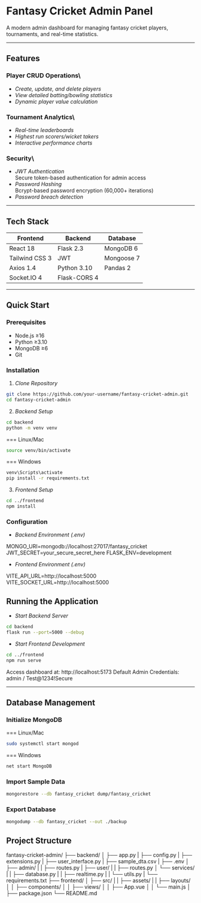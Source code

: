 # Fantasy Cricket Admin Panel

A modern admin dashboard for managing fantasy cricket players, tournaments, and real-time statistics.

---

## Features

### Player CRUD Operations\\

- *Create, update, and delete players*
- *View detailed batting/bowling statistics*
- *Dynamic player value calculation*

### Tournament Analytics\\

- *Real-time leaderboards*
- *Highest run scorers/wicket takers*
- *Interactive performance charts*

### Security\\

- *JWT Authentication*  
  Secure token-based authentication for admin access
- *Password Hashing*  
  Bcrypt-based password encryption (60,000+ iterations)
- *Password breach detection*

---

## Tech Stack

| Frontend       | Backend      | Database   |
| -------------- | ------------ | ---------- |
| React 18       | Flask 2.3    | MongoDB 6  |
| Tailwind CSS 3 | JWT          | Mongoose 7 |
| Axios 1.4      | Python 3.10  | Pandas 2   |
| Socket.IO 4    | Flask-CORS 4 |            |

---

## Quick Start

### Prerequisites

- Node.js ≥16
- Python ≥3.10
- MongoDB ≥6
- Git

### Installation

1. *Clone Repository*
```bash
git clone https://github.com/your-username/fantasy-cricket-admin.git
cd fantasy-cricket-admin
```

2. *Backend Setup*
```bash
cd backend
python -m venv venv
```
=== Linux/Mac
```bash
source venv/bin/activate
```

=== Windows
```bash
venv\Scripts\activate
pip install -r requirements.txt
```

3. *Frontend Setup*

```bash
cd ../frontend
npm install
```

### Configuration

- *Backend Environment (.env)*

MONGO_URI=mongodb://localhost:27017/fantasy_cricket
JWT_SECRET=your_secure_secret_here
FLASK_ENV=development


- *Frontend Environment (.env)*

VITE_API_URL=http://localhost:5000
VITE_SOCKET_URL=http://localhost:5000


## Running the Application

- *Start Backend Server*

```bash
cd backend
flask run --port=5000 --debug
```

- *Start Frontend Development*

```bash
cd ../frontend
npm run serve
```

Access dashboard at: http://localhost:5173
Default Admin Credentials: admin / Test@1234!Secure

---

## Database Management

### Initialize MongoDB

=== Linux/Mac
```bash
sudo systemctl start mongod
```

=== Windows
```bash
net start MongoDB
```

### Import Sample Data
```bash
mongorestore --db fantasy_cricket dump/fantasy_cricket
```

### Export Database
```bash
mongodump --db fantasy_cricket --out ./backup
```

## Project Structure

fantasy-cricket-admin/
├── backend/
│ ├── app.py
| ├── config.py
| ├── extensions.py
| ├── user_interface.py
| ├── sample_dta.csv
| ├── .env
│ ├── admin/
| | ├── routes.py
| ├── user/
| | ├── routes.py
│ └── services/
| | ├── database.py
| | ├── realtime.py
| | └── utils.py
| └── requirements.txt
├── frontend/
│ ├── src/
| | ├── assets/
| | ├── layouts/
│ │ ├── components/
│ │ ├── views/
│ │ ├── App.vue
│ │ └── main.js
│ ├── package.json
└── README.md
